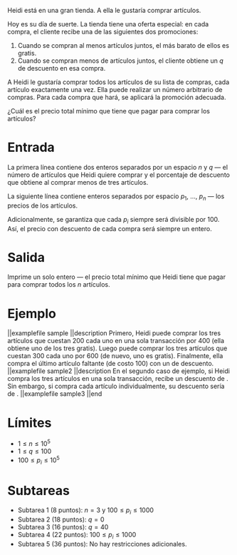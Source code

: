 Heidi está en una gran tienda. A ella le gustaría comprar artículos.

Hoy es su día de suerte. La tienda tiene una oferta especial: en cada compra, el cliente recibe una de las siguientes dos promociones:

1. Cuando se compran al menos artículos juntos, el más barato de ellos es gratis.
2. Cuando se compran menos de artículos juntos, el cliente obtiene un $q%$ de descuento en esa compra.

A Heidi le gustaría comprar todos los artículos de su lista de compras, cada artículo exactamente una vez. Ella puede realizar un número arbitrario de compras. Para cada compra que hará, se aplicará la promoción adecuada.

¿Cuál es el precio total mínimo que tiene que pagar para comprar los artículos?

# Entrada

La primera línea contiene dos enteros separados por un espacio $n$ y $q$ — el número de artículos que Heidi quiere comprar y el porcentaje de descuento que obtiene al comprar menos de tres artículos.

La siguiente línea contiene enteros separados por espacio $p_1$, ..., $p_n$ — los precios de los artículos.

Adicionalmente, se garantiza que cada $p_i$ siempre será divisible por 100. Así, el precio con descuento de cada compra será siempre un entero.

# Salida

Imprime un solo entero — el precio total mínimo que Heidi tiene que pagar para comprar todos los $n$ artículos.

# Ejemplo

||examplefile
sample
||description
Primero, Heidi puede comprar los tres artículos que cuestan 200 cada uno en una sola transacción por 400 (ella obtiene uno de los tres gratis). Luego puede comprar los tres artículos que cuestan 300 cada uno por 600 (de nuevo, uno es gratis). Finalmente, ella compra el último artículo faltante (de costo 100) con un de descuento.
||examplefile
sample2
||description
En el segundo caso de ejemplo, si Heidi compra los tres artículos en una sola transacción, recibe un descuento de . Sin embargo, si compra cada artículo individualmente, su descuento sería de .
||examplefile
sample3
||end

# Límites

- $1 \leq n \leq 10^5$
- $1 \leq q \leq 100$
- $100 \leq p_i \leq 10^5$

# Subtareas

- Subtarea 1 (8 puntos): $n = 3$ y $100 \leq p_i \leq 1000$
- Subtarea 2 (18 puntos): $q = 0$
- Subtarea 3 (16 puntos): $q = 40$
- Subtarea 4 (22 puntos): $100 \leq p_i \leq 1000$
- Subtarea 5 (36 puntos): No hay restricciones adicionales.